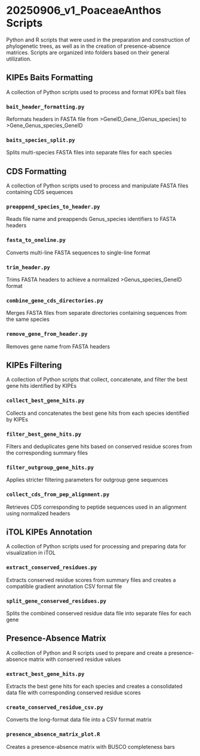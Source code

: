# 20250906_v1_PoaceaeAnthos Scripts
Python and R scripts that were used in the preparation and construction of phylogenetic trees, as well as in the creation of presence-absence matrices. Scripts are organized into folders based on their general utilization.
## KIPEs Baits Formatting
A collection of Python scripts used to process and format KIPEs bait files
### `bait_header_formatting.py`
Reformats headers in FASTA file from >GeneID_Gene_[Genus_species] to >Gene_Genus_species_GeneID
### `baits_species_split.py`
Splits multi-species FASTA files into separate files for each species
## CDS Formatting
A collection of Python scripts used to process and manipulate FASTA files containing CDS sequences
### `preappend_species_to_header.py`
Reads file name and preappends Genus_species identifiers to FASTA headers
### `fasta_to_oneline.py`
Converts multi-line FASTA sequences to single-line format
### `trim_header.py`
Trims FASTA headers to achieve a normalized >Genus_species_GeneID format
### `combine_gene_cds_directories.py`
Merges FASTA files from separate directories containing sequences from the same species
### `remove_gene_from_header.py`
Removes gene name from FASTA headers
## KIPEs Filtering
A collection of Python scripts that collect, concatenate, and filter the best gene hits identified by KIPEs
### `collect_best_gene_hits.py`
Collects and concatenates the best gene hits from each species identified by KIPEs
### `filter_best_gene_hits.py`
Filters and deduplicates gene hits based on conserved residue scores from the corresponding summary files
### `filter_outgroup_gene_hits.py`
Applies stricter filtering parameters for outgroup gene sequences
### `collect_cds_from_pep_alignment.py`
Retrieves CDS corresponding to peptide sequences used in an alignment using normalized headers
## iTOL KIPEs Annotation
A collection of Python scripts used for processing and preparing data for visualization in iTOL
### `extract_conserved_residues.py`
Extracts conserved residue scores from summary files and creates a compatible gradient annotation CSV format file
### `split_gene_conserved_residues.py`
Splits the combined conserved residue data file into separate files for each gene
## Presence-Absence Matrix
A collection of Python and R scripts used to prepare and create a presence-absence matrix with conserved residue values
### `extract_best_gene_hits.py`
Extracts the best gene hits for each species and creates a consolidated data file with corresponding conserved residue scores
### `create_conserved_residue_csv.py`
Converts the long-format data file into a CSV format matrix
### `presence_absence_matrix_plot.R`
Creates a presence-absence matrix with BUSCO completeness bars
